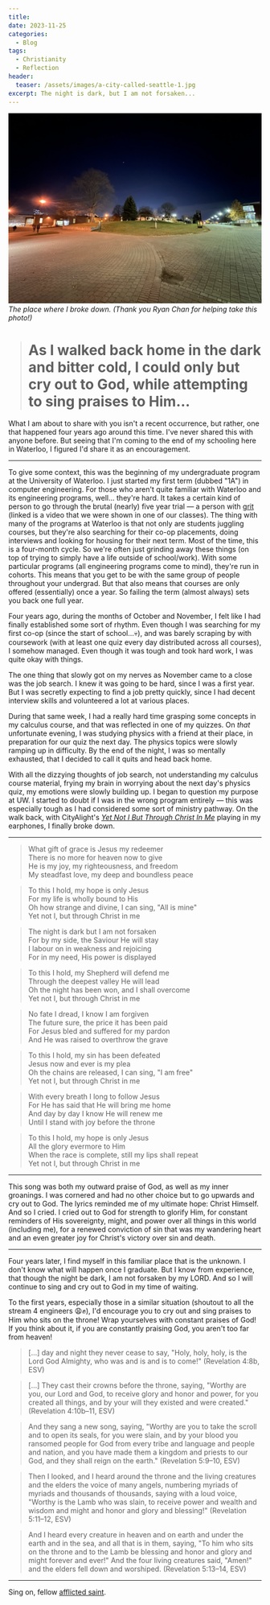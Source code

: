 ```yaml
---
title:
date: 2023-11-25
categories:
  - Blog
tags:
  - Christianity
  - Reflection
header:
  teaser: /assets/images/a-city-called-seattle-1.jpg
excerpt: The night is dark, but I am not forsaken...
---
```


![](/assets/images/yet-not-i-but-through-christ-in-me-1.jpg)
_The place where I broke down. (Thank you Ryan Chan for helping take this photo!)_

> # As I walked back home in the dark and bitter cold, I could only but cry out to God, while attempting to sing praises to Him...

What I am about to share with you isn't a recent occurrence, but rather, one that happened four years ago around this time. I've never shared this with anyone before. But seeing that I'm coming to the end of my schooling here in Waterloo, I figured I'd share it as an encouragement.

---

To give some context, this was the beginning of my undergraduate program at the University of Waterloo. I just started my first term (dubbed "1A") in computer engineering. For those who aren't quite familiar with Waterloo and its engineering programs, well... they're hard. It takes a certain kind of person to go through the brutal (nearly) five year trial — a person with [grit](https://www.youtube.com/watch?v=H14bBuluwB8) (linked is a video that we were shown in one of our classes). The thing with many of the programs at Waterloo is that not only are students juggling courses, but they're also searching for their co-op placements, doing interviews and looking for housing for their next term. Most of the time, this is a four-month cycle. So we're often just grinding away these things (on top of trying to simply have a life outside of school/work). With some particular programs (all engineering programs come to mind), they're run in cohorts. This means that you get to be with the same group of people throughout your undergrad. But that also means that courses are only offered (essentially) once a year. So failing the term (almost always) sets you back one full year.

Four years ago, during the months of October and November, I felt like I had finally established some sort of rhythm. Even though I was searching for my first co-op (since the start of school...💀), and was barely scraping by with coursework (with at least one quiz every day distributed across all courses), I somehow managed. Even though it was tough and took hard work, I was quite okay with things.

The one thing that slowly got on my nerves as November came to a close was the job search. I knew it was going to be hard, since I was a first year. But I was secretly expecting to find a job pretty quickly, since I had decent interview skills and volunteered a lot at various places.

During that same week, I had a really hard time grasping some concepts in my calculus course, and that was reflected in one of my quizzes. On _that_ unfortunate evening, I was studying physics with a friend at their place, in preparation for our quiz the next day. The physics topics were slowly ramping up in difficulty. By the end of the night, I was so mentally exhausted, that I decided to call it quits and head back home.

With all the dizzying thoughts of job search, not understanding my calculus course material, frying my brain in worrying about the next day's physics quiz, my emotions were slowly building up. I began to question my purpose at UW. I started to doubt if I was in the wrong program entirely — this was especially tough as I had considered some sort of ministry pathway. On the walk back, with CityAlight's [_Yet Not I But Through Christ In Me_](https://www.youtube.com/watch?v=hwc2d1Xt8gM) playing in my earphones, I finally broke down.

---

> What gift of grace is Jesus my redeemer  
> There is no more for heaven now to give  
> He is my joy, my righteousness, and freedom  
> My steadfast love, my deep and boundless peace

> To this I hold, my hope is only Jesus  
> For my life is wholly bound to His  
> Oh how strange and divine, I can sing, "All is mine"  
> Yet not I, but through Christ in me

> The night is dark but I am not forsaken  
> For by my side, the Saviour He will stay  
> I labour on in weakness and rejoicing  
> For in my need, His power is displayed

> To this I hold, my Shepherd will defend me  
> Through the deepest valley He will lead  
> Oh the night has been won, and I shall overcome  
> Yet not I, but through Christ in me

> No fate I dread, I know I am forgiven  
> The future sure, the price it has been paid  
> For Jesus bled and suffered for my pardon  
> And He was raised to overthrow the grave

> To this I hold, my sin has been defeated  
> Jesus now and ever is my plea  
> Oh the chains are released, I can sing, "I am free"  
> Yet not I, but through Christ in me

> With every breath I long to follow Jesus  
> For He has said that He will bring me home  
> And day by day I know He will renew me  
> Until I stand with joy before the throne

> To this I hold, my hope is only Jesus  
> All the glory evermore to Him  
> When the race is complete, still my lips shall repeat  
> Yet not I, but through Christ in me

---

This song was both my outward praise of God, as well as my inner groanings. I was cornered and had no other choice but to go upwards and cry out to God. The lyrics reminded me of my ultimate hope: Christ Himself. And so I cried. I cried out to God for strength to glorify Him, for constant reminders of His sovereignty, might, and power over all things in this world (including me), for a renewed conviction of sin that was my wandering heart and an even greater joy for Christ's victory over sin and death.

---

Four years later, I find myself in this familiar place that is the unknown. I don't know what will happen once I graduate. But I know from experience, that though the night be dark, I am not forsaken by my LORD. And so I will continue to sing and cry out to God in my time of waiting.

To the first years, especially those in a similar situation (shoutout to all the stream 4 engineers 😩✊), I'd encourage you to cry out and sing praises to Him who sits on the throne! Wrap yourselves with constant praises of God! If you think about it, if you are constantly praising God, you aren't too far from heaven!

> [...] day and night they never cease to say, "Holy, holy, holy, is the Lord God Almighty, who was and is and is to come!" (Revelation 4:8b, ESV)

> [...] They cast their crowns before the throne, saying, "Worthy are you, our Lord and God, to receive glory and honor and power, for you created all things, and by your will they existed and were created." (Revelation 4:10b–11, ESV)

> And they sang a new song, saying, "Worthy are you to take the scroll and to open its seals, for you were slain, and by your blood you ransomed people for God from every tribe and language and people and nation, and you have made them a kingdom and priests to our God, and they shall reign on the earth." (Revelation 5:9–10, ESV)

> Then I looked, and I heard around the throne and the living creatures and the elders the voice of many angels, numbering myriads of myriads and thousands of thousands, saying with a loud voice, "Worthy is the Lamb who was slain, to receive power and wealth and wisdom and might and honor and glory and blessing!" (Revelation 5:11–12, ESV)

> And I heard every creature in heaven and on earth and under the earth and in the sea, and all that is in them, saying, "To him who sits on the throne and to the Lamb be blessing and honor and glory and might forever and ever!" And the four living creatures said, "Amen!" and the elders fell down and worshiped. (Revelation 5:13–14, ESV)

---

Sing on, fellow [afflicted saint](https://www.youtube.com/watch?v=9zGbdg1YCYY).
